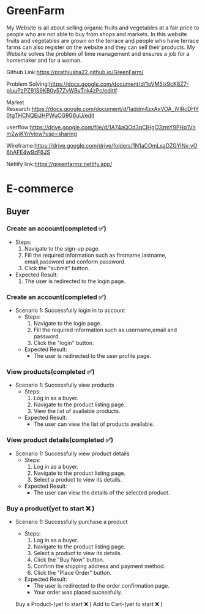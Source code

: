 # GreenFarm
My Website is all about selling organic fruits and vegetables at a fair price to people who are not able to buy from shops and markets.
In this website fruits and vegetables are grown on the terrace and people who have terrace farms can also register on the website and they can sell their products.
My Website solves the problem of time management and ensures a job for a homemaker and for a woman.

Github Link:https://prathiusha22.github.io/GreenFarm/

Problem Solving:https://docs.google.com/document/d/1oVM5Ix9cK8Z7-pluuPzPZ91S9KB0y57ZyWBvTnk4zPc/edit#

Market Research:https://docs.google.com/document/d/1addm4zxAxVOA_jVlRcDHY0tgTHCNQEiJHPWuCG9G6uU/edit

userflow:https://drive.google.com/file/d/1A74aQOd3qClHgO3zmY9PHo1Vnm2wjKYr/view?usp=sharing

Wireframe:https://drive.google.com/drive/folders/1N1aCOmLsaDZGYlNv_vO6hAFE4w9zF6JS

Netlify link:https://greenfarmz.netlify.app/

# E-commerce

## Buyer

### Create an account(completed :white_check_mark:)
 - Steps:
     1. Navigate to the sign-up page.
     2. Fill the required information such as firstname,lastname, email,password and conform password.
     3. Click the "submit" button.
  - Expected Result:
      1. The user is redirected to the login page.


### Create an account(completed :white_check_mark:)
- Scenario 1: Successfully login in to account
    - Steps:
         1. Navigate to the login page.
         2. Fill the required information such as username,email and password.
         3. Click the "login" button.
    -  Expected Result:
         -  The user is redirected to the user profile page.


### View products(completed :white_check_mark:)
- Scenario 1: Successfully view products
    - Steps:
        1. Log in as a buyer.
        2. Navigate to the product listing page.
        3. View the list of available products.
    - Expected Result:
        - The user can view the list of products available.


### View product details(completed :white_check_mark:)
- Scenario 1: Successfully view product details
    - Steps:
        1. Log in as a buyer.
        2. Navigate to the product listing page.
        3. Select a product to view its details.
    - Expected Result:
        - The user can view the details of the selected product.

### Buy a product(yet to start :x: )
- Scenario 1: Successfully purchase a product
    - Steps:
        1. Log in as a buyer.
        2. Navigate to the product listing page.
        3. Select a product to view its details.
        4. Click the "Buy Now" button.
        5. Confirm the shipping address and payment method.
        6. Click the "Place Order" button.
    - Expected Result:
        - The user is redirected to the order confirmation page.
        - Your order was placed sucessfully.


   Buy a Product-(yet to start :x: )
   Add to Cart-(yet to start :x: )
